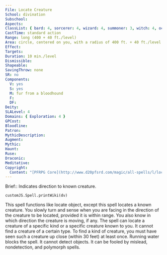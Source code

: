 ```yaml
---
File: Locate Creature
School: divination
Subschool: 
Aspects: 
ClassList: { bard: 4, sorcerer: 4, wizard: 4, summoner: 3, witch: 4, occultist: 4, psychic: 4, mesmerist: 4, spiritualist: 4, unchained summoner: 4, medium: 3 }
CastTime: standard action
Range: long (400 + 40 ft./level)
Area: circle, centered on you, with a radius of 400 ft. + 40 ft./level
Effect: 
Targets: 
Duration: 10 min./level
Dismissible: 
Shapeable: 
SavingThrow: none
SR: no
Components:
  V: yes
  S: yes
  M: fur from a bloodhound
  F: 
  DF: 
Deity: 
SLALevel: 4
Domains: { Exploration: 4 }
GPCost: 
Bloodline: 
Patron: 
MythicDescription: 
Augment: 
Mythic: 
Haunt: 
Ruse: 
Draconic: 
Meditative: 
Copyright:
  Content: "[PFRPG Core](http://www.d20pfsrd.com/magic/all-spells/l/locate-creature)"
---
```

Brief:: Indicates direction to known creature.

```dataviewjs
customJS.Spell.printWiki(dv)
```

This spell functions like locate object, except this spell locates a known creature. You slowly turn and sense when you are facing in the direction of the creature to be located, provided it is within range. You also know in which direction the creature is moving, if any.  The spell can locate a creature of a specific kind or a specific creature known to you. It cannot find a creature of a certain type. To find a kind of creature, you must have seen such a creature up close (within 30 feet) at least once.  Running water blocks the spell. It cannot detect objects. It can be fooled by mislead, nondetection, and polymorph spells.
